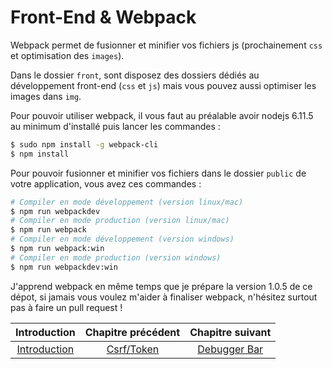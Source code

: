 # Front-End & Webpack

Webpack permet de fusionner et minifier vos fichiers js (prochainement `css` et optimisation des `images`).

Dans le dossier `front`, sont disposez des dossiers dédiés au développement front-end (`css` et `js`) mais vous pouvez aussi optimiser les images dans `img`.

Pour pouvoir utiliser webpack, il vous faut au préalable avoir nodejs 6.11.5 au minimum d'installé puis lancer les commandes :
```bash
$ sudo npm install -g webpack-cli
$ npm install
```

Pour pouvoir fusionner et minifier vos fichiers dans le dossier `public` de votre application, vous avez ces commandes :
``` bash
# Compiler en mode développement (version linux/mac)
$ npm run webpackdev
# Compiler en mode production (version linux/mac)
$ npm run webpack
# Compiler en mode développement (version windows)
$ npm run webpack:win
# Compiler en mode production (version windows)
$ npm run webpackdev:win
```

J'apprend webpack en même temps que je prépare la version 1.0.5 de ce dépot, si jamais vous voulez m'aider à finaliser webpack, n'hésitez surtout pas à faire un pull request !

| Introduction | Chapitre précédent | Chapitre suivant |
| :---------------------: | :--------------: | :--------------: |
| [Introduction](https://github.com/SimonDevelop/slim-doctrine/blob/master/docs/introduction.md) | [Csrf/Token](https://github.com/SimonDevelop/slim-doctrine/blob/master/docs/chapter05.md) | [Debugger Bar](https://github.com/SimonDevelop/slim-doctrine/blob/master/docs/chapter07.md) |
